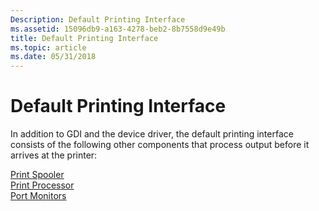 ```yaml
---
Description: Default Printing Interface
ms.assetid: 15096db9-a163-4278-beb2-8b7558d9e49b
title: Default Printing Interface
ms.topic: article
ms.date: 05/31/2018
---
```


# Default Printing Interface

In addition to GDI and the device driver, the default printing interface consists of the following other components that process output before it arrives at the printer:

<dl>

[Print Spooler](print-spooler.md)  
[Print Processor](print-processor.md)  
[Port Monitors](port-monitors.md)  
</dl>

 

 



